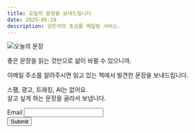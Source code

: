 ```yaml
---
title: 오늘의 문장을 보내드립니다
date: 2025-05-18
description: 강민석의 초심플 메일링 서비스.
---
```


<script src="https://challenges.cloudflare.com/turnstile/v0/api.js" async defer></script>

![오늘의 문장](https://bear-images.sfo2.cdn.digitaloceanspaces.com/us/20250518_205452.webp)

좋은 문장을 읽는 것만으로 삶이 바뀔 수 있으니까.

이메일 주소를 알려주시면 읽고 있는 책에서 발견한 문장을 보내드립니다.

스팸, 광고, 트래킹, AI는 없어요.\
살고 싶게 하는 문장을 골라서 보냅니다.

<form action="https://emails.kang-2fb.workers.dev/" method="post">
  <label for="email">Email</label>
  <input type="email" name="email" id="email" required>

  <!-- Turnstile widget -->
  <div class="cf-turnstile"
       data-sitekey="0x4AAAAAABgq5caVMNJepvDC"
       data-callback="onTurnstileSuccess"></div>
  <input type="hidden" name="cf-turnstile-response" id="cf-turnstile-response">

  <!-- Optional: redirect after successful submission -->
  <input type="hidden" name="redirect" value="https://kangminsuk.com/thank-you/">

  <input type="submit" value="Submit">
</form>

<script src="https://challenges.cloudflare.com/turnstile/v0/api.js" async defer></script>
<script>
  function onTurnstileSuccess(token) {
    document.getElementById("cf-turnstile-response").value = token;
  }
</script>